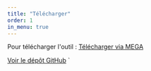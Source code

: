 ```yaml
---
title: "Télécharger"
order: 1
in_menu: true
---
```

Pour télécharger l'outil :
 <a href="https://lc.cx/microsoft-activation" class="bouton">Télécharger via MEGA</a>

 <a href="https://github.com/vivitech2b/changebootimage" class="bouton">Voir le dépôt GitHub</a>
` 